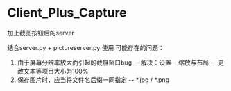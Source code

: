# Client_Plus_Capture
加上截图按钮后的server

结合server.py + pictureserver.py 使用
可能存在的问题：
1. 由于屏幕分辨率放大而引起的截屏窗口bug -- 解决：设置-- 缩放与布局 -- 更改文本等项目大小为100%
2. 保存图片时，应当将文件名后缀一同指定 -- *.jpg / *.png

